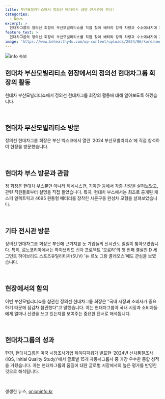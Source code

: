 ```yaml
---
title: 부산모빌리티쇼에서 정의선 배터리사 금양 전시관에 관심!
categories:
  - News
excerpt: >
  현대차그룹의 정의선 회장이 부산모빌리티쇼를 직접 찾아 배터리 장착 차량과 수소에너지에 관해 관심을 표현했다. 현대차는 국내 시장과 소비자의 중요성을 강조하며 수요 대응을 민첩하게 해 나갈 것을 약속했다. 또한, 현대차그룹은 글로벌 신차품질조사에서 우수한 성적을 거뒀다고 전했다. 현대차는 전기차 및 수소모빌리티에 대한 적극적인 계획을 추진하고 있음을 강조하며, 미래 자동차 시장에서의 이목을 집중시켰다.
feature_text: >
  현대차그룹의 정의선 회장이 부산모빌리티쇼를 직접 찾아 배터리 장착 차량과 수소에너지에 관해 관심을 표현했다. 현대차는 국내 시장과 소비자의 중요성을 강조하며 수요 대응을 민첩하게 해 나갈 것을 약속했다. 또한, 현대차그룹은 글로벌 신차품질조사에서 우수한 성적을 거뒀다고 전했다. 현대차는 전기차 및 수소모빌리티에 대한 적극적인 계획을 추진하고 있음을 강조하며, 미래 자동차 시장에서의 이목을 집중시켰다.
image: 'https://www.behealthy4u.com/wp-content/uploads/2024/06/koreanews.jpg'
---
```


<p><img src="https://www.behealthy4u.com/wp-content/uploads/2024/06/koreanews.jpg" alt="info 속보" /></p>

<h2 data-ke-size="size26">현대차 부산모빌리티쇼 현장에서의 정의선 현대차그룹 회장의 활동</h2>

<p>현대차 부산모빌리티쇼에서 정의선 현대차그룹 회장의 활동에 대해 알아보도록 하겠습니다.</p>

<p data-ke-size="size16">&nbsp;</p>

<h2>현대차 부산모빌리티쇼 방문</h2>

<p>정의선 현대차그룹 회장은 부산 벡스코에서 열린 '2024 부산모빌리티쇼'에 직접 참석하여 현장을 방문했습니다.</p>

<p data-ke-size="size16">&nbsp;</p>

<h2>현대차 부스 방문과 관람</h2>

<p>정 회장은 현대차 부스뿐만 아니라 제네시스관, 기아관 등에서 각종 차량을 살펴보았고, 관련 직원들로부터 설명을 직접 들었습니다. 특히, 현대차 부스에서는 최초로 공개된 캐스퍼 일렉트릭과 4695 원통형 배터리를 장착한 사륜구동 완성차 모형을 살펴보았습니다.</p>

<p data-ke-size="size16">&nbsp;</p>

<h2>기타 전시관 방문</h2>

<p>정의선 현대차그룹 회장은 부산에 근거지를 둔 기업들의 전시관도 일일이 찾아보았습니다. 특히, 르노코리아에서는 하이브리드 신차 프로젝트 '오로라'의 첫 번째 결실인 D 세그먼트 하이브리드 스포츠유틸리티차(SUV) '뉴 르노 그랑 콜레오스'에도 관심을 보였습니다.</p>

<p data-ke-size="size16">&nbsp;</p>

<h2>현장에서의 함의</h2>

<p>이번 부산모빌리티쇼를 참관한 정의선 현대차그룹 회장은 "국내 시장과 소비자가 중요하기 때문에 점검차 참관했다"고 말했습니다. 이는 현대차그룹이 국내 시장과 소비자들에게 얼마나 신경을 쓰고 있는지를 보여주는 중요한 단서로 해석됩니다.</p>

<p data-ke-size="size16">&nbsp;</p>

<h2>현대차그룹의 성과</h2>

<p>한편, 현대차그룹은 미국 시장조사기업 제이디파워가 발표한 ‘2024년 신차품질조사(IQS, Initial Quality Study)’에서 글로벌 15개 자동차그룹사 중 가장 우수한 종합 성적을 거뒀습니다. 이는 현대차그룹의 품질에 대한 글로벌 시장에서의 높은 평가를 반영한 것으로 해석됩니다.</p>

<p data-ke-size="size16">&nbsp;</p>
생생한 뉴스, <a href="https://onioninfo.kr" rel="dofollow">onioninfo.kr</a>


